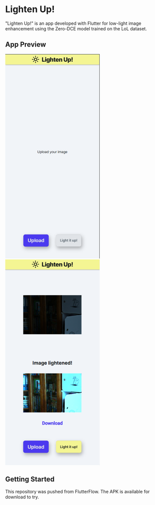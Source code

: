 # Lighten Up!

"Lighten Up!" is an app developed with Flutter for low-light image enhancement using the Zero-DCE model trained on the LoL dataset.

## App Preview

<img src="images/LightenUp.png" alt="App Screenshot" width="300"/>
<img src="images/LightenUpResult.png" alt="Enhancement Result in App" width="300"/>

## Getting Started

This repository was pushed from FlutterFlow. The APK is available for download to try.
